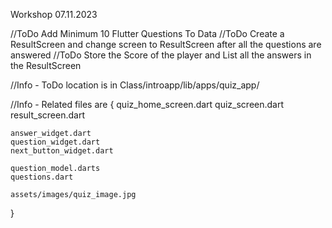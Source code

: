 Workshop 07.11.2023

//ToDo Add Minimum 10 Flutter Questions To Data
//ToDo Create a ResultScreen and change screen to ResultScreen after all the questions are answered
//ToDo Store the Score of the player and List all the answers in the ResultScreen

//Info - ToDo location is in Class/introapp/lib/apps/quiz_app/

//Info - Related files are {
    quiz_home_screen.dart
    quiz_screen.dart
    result_screen.dart

    answer_widget.dart
    question_widget.dart
    next_button_widget.dart

    question_model.darts
    questions.dart

    assets/images/quiz_image.jpg
}